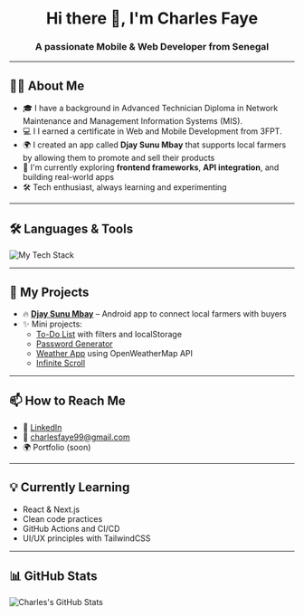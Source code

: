 <h1 align="center">Hi there 👋, I'm Charles Faye</h1>
<h3 align="center">A passionate Mobile & Web Developer from Senegal</h3>

---

## 👨‍💻 About Me

- 🎓 I have a background in Advanced Technician Diploma in Network Maintenance and Management Information Systems (MIS).
- 💻 I I earned a certificate in Web and Mobile Development from 3FPT.
- 🌍 I created an app called **Djay Sunu Mbay** that supports local farmers by allowing them to promote and sell their products
- 🌱 I'm currently exploring **frontend frameworks**, **API integration**, and building real-world apps
- 🛠️ Tech enthusiast, always learning and experimenting

---

## 🛠️ Languages & Tools

<p align="left">
  <img src="https://skillicons.dev/icons?i=html,css,tailwind,js,java,androidstudio,git,github,vscode,npm,vite" alt="My Tech Stack" />
</p>

---

## 📌 My Projects

- 🔥 [**Djay Sunu Mbay**](https://github.com/CharlesFaye/djay-sunu-mbay) – Android app to connect local farmers with buyers  
- ✨ Mini projects:  
  - [To-Do List](https://github.com/CharlesFaye/todo-list-app) with filters and localStorage  
  - [Password Generator](https://github.com/CharlesFaye/password-generator)  
  - [Weather App](https://github.com/CharlesFaye/weather-app) using OpenWeatherMap API  
  - [Infinite Scroll](https://github.com/CharlesFaye/infinite-scroll-app)

---

## 📫 How to Reach Me

- 💼 [LinkedIn](https://www.linkedin.com/in/charles-simel-faye-3382bb2aa/)  
- 📧 charlesfaye99@gmail.com  
- 🌍 Portfolio (soon)

---

## 💡 Currently Learning

- React & Next.js  
- Clean code practices  
- GitHub Actions and CI/CD  
- UI/UX principles with TailwindCSS

---

## 📊 GitHub Stats

<p align="left">
  <img src="https://github-readme-stats.vercel.app/api?username=CharlesFaye&show_icons=true&theme=default" alt="Charles's GitHub Stats" />
</p>



